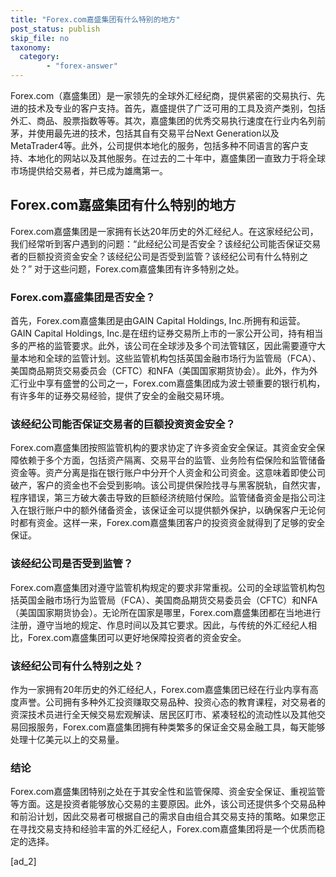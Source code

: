 ```yaml
---
title: "Forex.com嘉盛集团有什么特别的地方"
post_status: publish
skip_file: no
taxonomy:
  category:
        - "forex-answer"
---
```


Forex.com（嘉盛集团）是一家领先的全球外汇经纪商，提供紧密的交易执行、先进的技术及专业的客户支持。首先，嘉盛提供了广泛可用的工具及资产类别，包括外汇、商品、股票指数等等。其次，嘉盛集团的优秀交易执行速度在行业内名列前茅，并使用最先进的技术，包括其自有交易平台Next Generation以及MetaTrader4等。此外，公司提供本地化的服务，包括多种不同语言的客户支持、本地化的网站以及其他服务。在过去的二十年中，嘉盛集团一直致力于将全球市场提供给交易者，并已成为雄鹰第一。

## Forex.com嘉盛集团有什么特别的地方

Forex.com嘉盛集团是一家拥有长达20年历史的外汇经纪人。在这家经纪公司，我们经常听到客户遇到的问题：“此经纪公司是否安全？该经纪公司能否保证交易者的巨额投资资金安全？该经纪公司是否受到监管？该经纪公司有什么特别之处？” 对于这些问题，Forex.com嘉盛集团有许多特别之处。

### Forex.com嘉盛集团是否安全？

首先，Forex.com嘉盛集团是由GAIN Capital Holdings, Inc.所拥有和运营。GAIN Capital Holdings, Inc.是在纽约证券交易所上市的一家公开公司，持有相当多的严格的监管要求。此外，该公司在全球涉及多个司法管辖区，因此需要遵守大量本地和全球的监管计划。这些监管机构包括英国金融市场行为监管局（FCA）、美国商品期货交易委员会（CFTC）和NFA（美国国家期货协会）。此外，作为外汇行业中享有盛誉的公司之一，Forex.com嘉盛集团成为波士顿重要的银行机构，有许多年的证券交易经验，提供了安全的金融交易环境。

### 该经纪公司能否保证交易者的巨额投资资金安全？

Forex.com嘉盛集团按照监管机构的要求协定了许多资金安全保证。其资金安全保障依赖于多个方面，包括资产隔离、交易平台的监管、业务险有偿保险和监管储备资金等。资产分离是指在银行账户中分开个人资金和公司资金。这意味着即使公司破产，客户的资金也不会受到影响。该公司提供保险找寻与黑客脱轨，自然灾害，程序错误，第三方破大袭击导致的巨额经济统赔付保险。监管储备资金是指公司注入在银行账户中的额外储备资金，该保证金可以提供额外保护，以确保客户无论何时都有资金。这样一来，Forex.com嘉盛集团客户的投资资金就得到了足够的安全保证。

### 该经纪公司是否受到监管？

Forex.com嘉盛集团对遵守监管机构规定的要求非常重视。公司的全球监管机构包括英国金融市场行为监管局（FCA）、美国商品期货交易委员会（CFTC）和NFA（美国国家期货协会）。无论所在国家是哪里，Forex.com嘉盛集团都在当地进行注册，遵守当地的规定、作息时间以及其它要求。因此，与传统的外汇经纪人相比，Forex.com嘉盛集团可以更好地保障投资者的资金安全。

### 该经纪公司有什么特别之处？

作为一家拥有20年历史的外汇经纪人，Forex.com嘉盛集团已经在行业内享有高度声誉。公司拥有多种外汇投资赚取交易品种、投资心态的教育课程，对交易者的资深技术员进行全天候交易宏观解读、居民区盯市、紧凑轻松的流动性以及其他交易回报服务，Forex.com嘉盛集团拥有种类繁多的保证金交易金融工具，每天能够处理十亿美元以上的交易量。

### 结论

Forex.com嘉盛集团特别之处在于其安全性和监管保障、资金安全保证、重视监管等方面。这是投资者能够放心交易的主要原因。此外，该公司还提供多个交易品种和前沿计划，因此交易者可根据自己的需求自由组合其交易支持的策略。如果您正在寻找交易支持和经验丰富的外汇经纪人，Forex.com嘉盛集团将是一个优质而稳定的选择。

\[ad\_2\]
